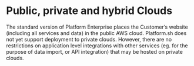 # Public, private and hybrid Clouds

The standard version of Platform Enterprise places the Customer’s website (including all services and data) in the public AWS cloud. Platform.sh does not yet support deployment to private clouds. However, there are no restrictions on application level integrations with other services (eg. for the purpose of data import, or API integration) that may be hosted on private clouds.